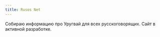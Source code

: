 ```yaml
---
title: Rusos Net
---
```


Собираю информацию про Уругвай для всех русскоговорящих. Сайт в активной
разработке.
